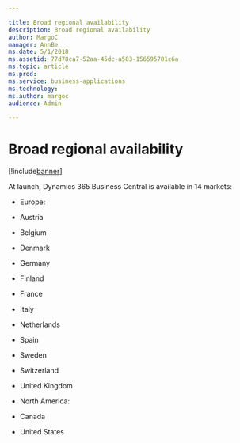 ```yaml
---

title: Broad regional availability
description: Broad regional availability
author: MargoC
manager: AnnBe
ms.date: 5/1/2018
ms.assetid: 77d78ca7-52aa-45dc-a583-156595781c6a
ms.topic: article
ms.prod: 
ms.service: business-applications
ms.technology: 
ms.author: margoc
audience: Admin

---
```

#  Broad regional availability




[!include[banner](../../../includes/banner.md)]

At launch, Dynamics 365 Business Central is available in 14 markets:

-   Europe:

-   Austria

-   Belgium

-   Denmark

-   Germany

-   Finland

-   France

-   Italy

-   Netherlands

-   Spain

-   Sweden

-   Switzerland

-   United Kingdom

-   North America:

-   Canada

-   United States
